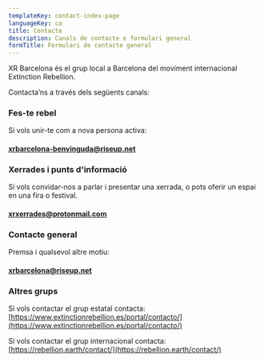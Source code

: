 ```yaml
---
templateKey: contact-index-page
languageKey: ca
title: Contacte
description: Canals de contacte e formulari general 
formTitle: Formulari de contacte general
---
```


XR Barcelona és el grup local a Barcelona del moviment internacional Extinction Rebellion.

Contacta’ns a través dels següents canals:

### Fes-te rebel
Si vols unir-te com a nova persona activa:  
#### [xrbarcelona-benvinguda@riseup.net](xrbarcelona-benvinguda@riseup.net) 


### Xerrades i punts d'informació
Si vols convidar-nos a parlar i presentar una xerrada, o pots oferir un espai en una fira o festival.  
#### [xrxerrades@protonmail.com](xrxerrades@protonmail.com) 

### Contacte general
Premsa i qualsevol altre motiu:  
#### [xrbarcelona@riseup.net](xrbarcelona@riseup.net)  

### Altres grups
Si vols contactar el grup estatal contacta:  
[https://www.extinctionrebellion.es/portal/contacto/](https://www.extinctionrebellion.es/portal/contacto/) 

Si vols contactar el grup internacional contacta:  
[https://rebellion.earth/contact/](https://rebellion.earth/contact/)

